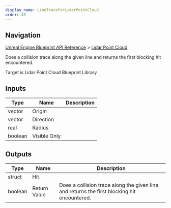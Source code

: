 ```yaml
---
display_name: LineTraceForLidarPointCloud
order: 45
---
```

## Navigation

[Unreal Engine Blueprint API Reference](https://dev.epicgames.com/documentation/en-us/unreal-engine/BlueprintAPI) > [Lidar Point Cloud](https://dev.epicgames.com/documentation/en-us/unreal-engine/BlueprintAPI/LidarPointCloud)

Does a collision trace along the given line and returns the first blocking hit encountered.

Target is Lidar Point Cloud Blueprint Library

## Inputs

| Type | Name | Description |
| --- | --- | --- |
| vector | Origin |  |
| vector | Direction |  |
| real | Radius |  |
| boolean | Visible Only |  |

## Outputs

| Type | Name | Description |
| --- | --- | --- |
| struct | Hit |  |
| boolean | Return Value | Does a collision trace along the given line and returns the first blocking hit encountered. |
